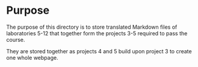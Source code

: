 #  Purpose

The purpose of this directory is to store translated Markdown files of laboratories 5-12 that together form the projects 3-5 required to pass the course.

They are stored together as projects 4 and 5 build upon project 3 to create one whole webpage.
